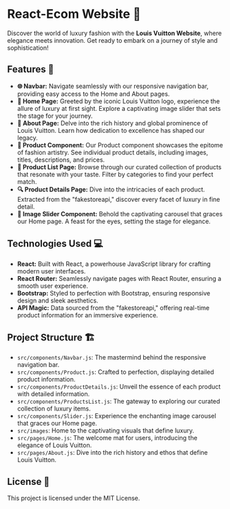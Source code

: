 # React-Ecom Website 🌟

Discover the world of luxury fashion with the **Louis Vuitton Website**, where elegance meets innovation. Get ready to embark on a journey of style and sophistication!

## Features 🚀

- **🌐 Navbar:** Navigate seamlessly with our responsive navigation bar, providing easy access to the Home and About pages.
- **🏡 Home Page:** Greeted by the iconic Louis Vuitton logo, experience the allure of luxury at first sight. Explore a captivating image slider that sets the stage for your journey.
- **📜 About Page:** Delve into the rich history and global prominence of Louis Vuitton. Learn how dedication to excellence has shaped our legacy.
- **👜 Product Component:** Our Product component showcases the epitome of fashion artistry. See individual product details, including images, titles, descriptions, and prices.
- **🎈 Product List Page:** Browse through our curated collection of products that resonate with your taste. Filter by categories to find your perfect match.
- **🔍 Product Details Page:** Dive into the intricacies of each product. Extracted from the "fakestoreapi," discover every facet of luxury in fine detail.
- **🎠 Image Slider Component:** Behold the captivating carousel that graces our Home page. A feast for the eyes, setting the stage for elegance.

## Technologies Used 💻

- **React:** Built with React, a powerhouse JavaScript library for crafting modern user interfaces.
- **React Router:** Seamlessly navigate pages with React Router, ensuring a smooth user experience.
- **Bootstrap:** Styled to perfection with Bootstrap, ensuring responsive design and sleek aesthetics.
- **API Magic:** Data sourced from the "fakestoreapi," offering real-time product information for an immersive experience.

## Project Structure 🏗️

- `src/components/Navbar.js`: The mastermind behind the responsive navigation bar.
- `src/components/Product.js`: Crafted to perfection, displaying detailed product information.
- `src/components/ProductDetails.js`: Unveil the essence of each product with detailed information.
- `src/components/ProductsList.js`: The gateway to exploring our curated collection of luxury items.
- `src/components/Slider.js`: Experience the enchanting image carousel that graces our Home page.
- `src/images`: Home to the captivating visuals that define luxury.
- `src/pages/Home.js`: The welcome mat for users, introducing the elegance of Louis Vuitton.
- `src/pages/About.js`: Dive into the rich history and ethos that define Louis Vuitton.

## License 📜

This project is licensed under the MIT License.
